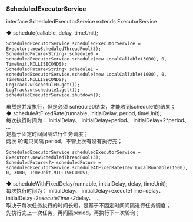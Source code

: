 ### ScheduledExecutorService  
interface ScheduledExecutorService extends ExecutorService  

◆ schedule(callable, delay, timeUnit);  
```
ScheduledExecutorService scheduledExecutorService = Executors.newScheduledThreadPool(3);
ScheduledFuture<String> schedule0 = scheduledExecutorService.schedule(new LocalCallable(3000), 0, TimeUnit.MILLISECONDS);
ScheduledFuture<String> schedule1 = scheduledExecutorService.schedule(new LocalCallable(1000), 0, TimeUnit.MILLISECONDS);
LogTrack.w(schedule0.get());
LogTrack.w(schedule1.get());
scheduledExecutorService.shutdown();
```
虽然是并发执行，但是必须 schedule0结束，才能收到schedule1的结果；  
◆ scheduleAtFixedRate(runnable, initialDelay, period, timeUnit);  
每次执行时间为： initialDelay、  initialDelay+period、  initialDelay+2*period、  ...  
是基于固定时间间隔进行任务调度；  
两次 轮询只间隔 period，不管上次有没有执行完；    
```
ScheduledExecutorService scheduledExecutorService = Executors.newScheduledThreadPool(3);
ScheduledFuture<?> scheduledFuture = scheduledExecutorService.scheduleAtFixedRate(new LocalRunnable(1500), 0, 3000, TimeUnit.MILLISECONDS);
```
◆ scheduleWithFixedDelay(runnable, initialDelay, delay, timeUnit);  
每次执行时间为： initialDelay、  initialDelay+executeTime+delay、  initialDelay+2*executeTime+2*delay、  ...  
取决于每次任务执行的时间长短，是基于不固定时间间隔进行任务调度；  
先执行完上一次任务，再间隔period，再执行下一次轮询；  

